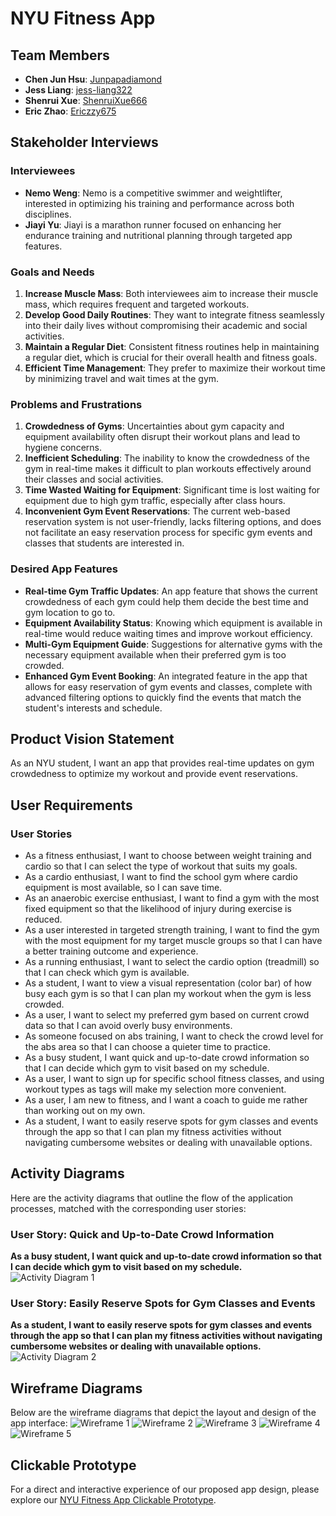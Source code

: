 # NYU Fitness App

## Team Members
- **Chen Jun Hsu**: [Junpapadiamond](https://github.com/Junpapadiamond)
- **Jess Liang**: [jess-liang322](https://github.com/jess-liang322)
- **Shenrui Xue**: [ShenruiXue666](https://github.com/ShenruiXue666)
- **Eric Zhao**: [Ericzzy675](https://github.com/Ericzzy675)

## Stakeholder Interviews

### Interviewees
- **Nemo Weng**: Nemo is a competitive swimmer and weightlifter, interested in optimizing his training and performance across both disciplines.
- **Jiayi Yu**: Jiayi is a marathon runner focused on enhancing her endurance training and nutritional planning through targeted app features.

### Goals and Needs
1. **Increase Muscle Mass**: Both interviewees aim to increase their muscle mass, which requires frequent and targeted workouts.
2. **Develop Good Daily Routines**: They want to integrate fitness seamlessly into their daily lives without compromising their academic and social activities.
3. **Maintain a Regular Diet**: Consistent fitness routines help in maintaining a regular diet, which is crucial for their overall health and fitness goals.
4. **Efficient Time Management**: They prefer to maximize their workout time by minimizing travel and wait times at the gym.

### Problems and Frustrations
1. **Crowdedness of Gyms**: Uncertainties about gym capacity and equipment availability often disrupt their workout plans and lead to hygiene concerns.
2. **Inefficient Scheduling**: The inability to know the crowdedness of the gym in real-time makes it difficult to plan workouts effectively around their classes and social activities.
3. **Time Wasted Waiting for Equipment**: Significant time is lost waiting for equipment due to high gym traffic, especially after class hours.
4. **Inconvenient Gym Event Reservations**: The current web-based reservation system is not user-friendly, lacks filtering options, and does not facilitate an easy reservation process for specific gym events and classes that students are interested in.

### Desired App Features
- **Real-time Gym Traffic Updates**: An app feature that shows the current crowdedness of each gym could help them decide the best time and gym location to go to.
- **Equipment Availability Status**: Knowing which equipment is available in real-time would reduce waiting times and improve workout efficiency.
- **Multi-Gym Equipment Guide**: Suggestions for alternative gyms with the necessary equipment available when their preferred gym is too crowded.
- **Enhanced Gym Event Booking**: An integrated feature in the app that allows for easy reservation of gym events and classes, complete with advanced filtering options to quickly find the events that match the student's interests and schedule.

## Product Vision Statement
As an NYU student, I want an app that provides real-time updates on gym crowdedness to optimize my workout and provide event reservations.

## User Requirements
### User Stories
- As a fitness enthusiast, I want to choose between weight training and cardio so that I can select the type of workout that suits my goals.
- As a cardio enthusiast, I want to find the school gym where cardio equipment is most available, so I can save time.
- As an anaerobic exercise enthusiast, I want to find a gym with the most fixed equipment so that the likelihood of injury during exercise is reduced.
- As a user interested in targeted strength training, I want to find the gym with the most equipment for my target muscle groups so that I can have a better training outcome and experience.
- As a running enthusiast, I want to select the cardio option (treadmill) so that I can check which gym is available.
- As a student, I want to view a visual representation (color bar) of how busy each gym is so that I can plan my workout when the gym is less crowded.
- As a user, I want to select my preferred gym based on current crowd data so that I can avoid overly busy environments.
- As someone focused on abs training, I want to check the crowd level for the abs area so that I can choose a quieter time to practice.
- As a busy student, I want quick and up-to-date crowd information so that I can decide which gym to visit based on my schedule.
- As a user, I want to sign up for specific school fitness classes, and using workout types as tags will make my selection more convenient.
- As a user, I am new to fitness, and I want a coach to guide me rather than working out on my own.
- As a student, I want to easily reserve spots for gym classes and events through the app so that I can plan my fitness activities without navigating cumbersome websites or dealing with unavailable options.

## Activity Diagrams

Here are the activity diagrams that outline the flow of the application processes, matched with the corresponding user stories:

### User Story: Quick and Up-to-Date Crowd Information
**As a busy student, I want quick and up-to-date crowd information so that I can decide which gym to visit based on my schedule.**
![Activity Diagram 1](https://github.com/software-students-spring2025/1-specification-exercise-team-ez/blob/update-readme/UML/UML1.png?raw=true "Activity Diagram for Quick and Up-to-Date Crowd Information")

### User Story: Easily Reserve Spots for Gym Classes and Events
**As a student, I want to easily reserve spots for gym classes and events through the app so that I can plan my fitness activities without navigating cumbersome websites or dealing with unavailable options.**
![Activity Diagram 2](https://github.com/software-students-spring2025/1-specification-exercise-team-ez/blob/update-readme/UML/UML2.png?raw=true "Activity Diagram for Reserving Gym Classes and Events")

## Wireframe Diagrams
Below are the wireframe diagrams that depict the layout and design of the app interface:
![Wireframe 1](https://github.com/software-students-spring2025/1-specification-exercise-team-ez/blob/update-readme/Wireframe%20diagrams/WF1.png?raw=true)
![Wireframe 2](https://github.com/software-students-spring2025/1-specification-exercise-team-ez/blob/update-readme/Wireframe%20diagrams/WF2.png?raw=true)
![Wireframe 3](https://github.com/software-students-spring2025/1-specification-exercise-team-ez/blob/update-readme/Wireframe%20diagrams/WF3.png?raw=true)
![Wireframe 4](https://github.com/software-students-spring2025/1-specification-exercise-team-ez/blob/update-readme/Wireframe%20diagrams/WF4.png?raw=true)
![Wireframe 5](https://github.com/software-students-spring2025/1-specification-exercise-team-ez/blob/update-readme/Wireframe%20diagrams/WF5.png?raw=true)

## Clickable Prototype
For a direct and interactive experience of our proposed app design, please explore our [NYU Fitness App Clickable Prototype](https://www.figma.com/proto/t6javNAdN0pwJAUzsRkvVV/Team_EZ?node-id=0-1&t=5gcxde8NaUlY7PZC-1).
